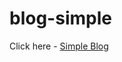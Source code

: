 # blog-simple
Click here - <a href="https://jainromil56.github.io/blog-simple/" target="_blank"> Simple Blog </a>
